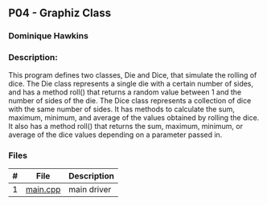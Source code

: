 ## P04 - Graphiz Class
### Dominique Hawkins
### Description:

  This program defines two classes, Die and Dice, that simulate the rolling of dice.
  The Die class represents a single die with a certain number of sides, and has a method roll() that returns a random value between 1 and the number of sides of the die.
  The Dice class represents a collection of dice with the same number of sides. It has methods to calculate the sum, maximum, minimum, and average of the values obtained
  by rolling the dice. It also has a method roll() that returns the sum, maximum, minimum, or average of the dice values depending on a parameter passed in.
### Files

|   #   | File     | Description                      |
| :---: | -------- | -------------------------------- |
|   1   |[main.cpp](https://github.com/DomHaw21/2143-OOP-HAWKINS/blob/main/Assignments/P04/main.cpp)|main driver|
